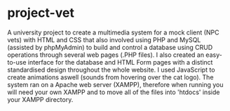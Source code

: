 # project-vet
A university project to create a multimedia system for a mock client (NPC vets) with HTML and CSS that also involved using PHP and MySQL (assisted by phpMyAdmin) to build and control a database using CRUD operations through several web pages (.PHP files). I also created an easy-to-use interface for the database and HTML Form pages with a distinct standardised design throughout the whole website. I used JavaScript to create animations aswell (sounds from hovering over the cat logo). The system ran on a Apache web server (XAMPP), therefore when running you will need your own XAMPP and to move all of the files into 'htdocs' inside your XAMPP directory.
